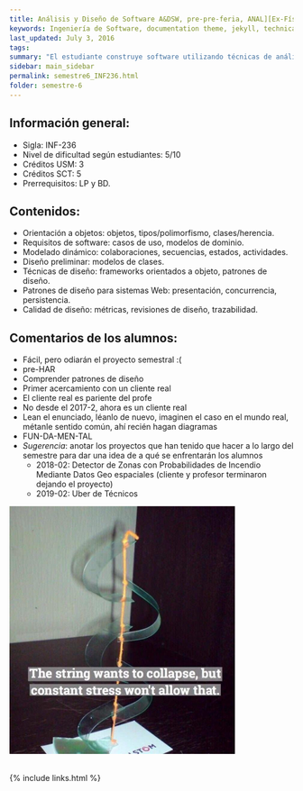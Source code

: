 ```yaml
---
title: Análisis‌ ‌y‌ ‌Diseño‌ ‌de‌ ‌Software‌‌ A&DSW,‌ ‌pre-pre-feria,‌ ‌ANAL][Ex-Física‌ ‌de‌ ‌waffles‌ ‌(FISW)]‌
keywords: Ingeniería de Software, documentation theme, jekyll, technical writers, help authoring tools, hat replacements
last_updated: July 3, 2016
tags: 
summary: "El estudiante construye software utilizando técnicas de análisis y diseño orientado a objetos. Desarrolla un pequeño sistema Web de 3 capas, aplicando técnicas de casos de uso para el análisis y especificación de requisitos de proyectos pequeños, y técnicas orientadas a objeto (patrones y frameworks) para el diseño de sistemas de software a partir de las especificaciones. Las actividades prácticas fortalecen el trabajo en equipo.‌"
sidebar: main_sidebar
permalink: semestre6_INF236.html
folder: semestre-6
---
```



## Información‌ ‌general:‌ ‌

- Sigla:‌ ‌INF-236‌ ‌
- Nivel‌ ‌de‌ ‌dificultad‌ ‌según‌ ‌estudiantes:‌ ‌5/10‌ ‌
- Créditos‌ ‌USM‌:‌ ‌3
- Créditos SCT: 5
- Prerrequisitos:‌ ‌LP‌ ‌y‌ ‌BD.‌ ‌

## Contenidos:‌ ‌

- Orientación a objetos: objetos, tipos/polimorfismo, clases/herencia.
- Requisitos de software: casos de uso, modelos de dominio.
- Modelado dinámico: colaboraciones, secuencias, estados, actividades.
- Diseño preliminar: modelos de clases.
- Técnicas de diseño: frameworks orientados a objeto, patrones de diseño.
- Patrones de diseño para sistemas Web: presentación, concurrencia, persistencia.
- Calidad de diseño: métricas, revisiones de diseño, trazabilidad.

## Comentarios‌ ‌de‌ ‌los‌ ‌alumnos:‌ ‌

- Fácil, pero‌ ‌odiarán‌ ‌el‌ ‌proyecto‌ ‌semestral‌ ‌:(‌ ‌
- pre-HAR‌ ‌
- Comprender‌ ‌patrones‌ ‌de‌ ‌diseño‌ ‌
- Primer‌ ‌acercamiento‌ ‌con‌ ‌un‌ ‌cliente‌ ‌real‌ ‌
- El‌ ‌cliente‌ ‌real‌ ‌es‌ ‌pariente‌ ‌del‌ ‌profe‌ ‌
- No‌ ‌desde‌ ‌el‌ ‌2017-2,‌ ‌ahora‌ ‌es‌ ‌un‌ ‌cliente‌ ‌real‌ ‌
- Lean‌ ‌el‌ ‌enunciado, léanlo‌ ‌de‌ ‌nuevo, imaginen‌ ‌el‌ ‌caso‌ ‌en‌ ‌el‌ ‌mundo‌ ‌real, métanle‌ ‌sentido‌ ‌común, ahí ‌recién‌ ‌hagan‌ ‌diagramas‌ ‌
- FUN-DA-MEN-TAL‌ ‌
- _Sugerencia_:‌ ‌anotar‌ ‌los‌ ‌proyectos‌ ‌que‌ ‌han‌ ‌tenido‌ ‌que‌ ‌hacer‌ ‌a‌ ‌lo‌ ‌largo‌ ‌del‌ ‌semestre‌ ‌para‌ ‌dar‌ ‌una‌ ‌idea‌ ‌de‌ ‌a‌ ‌qué‌ ‌se‌ ‌enfrentarán‌ ‌los‌ ‌alumnos‌ ‌
  - 2018-02:‌ ‌Detector‌ ‌de‌ ‌Zonas‌ ‌con‌ ‌Probabilidades‌ ‌de‌ ‌Incendio‌ ‌Mediante‌ ‌Datos‌ ‌Geo espaciales‌ ‌(cliente‌ ‌y‌ ‌profesor‌ ‌terminaron‌ ‌dejando‌ ‌el‌ ‌proyecto)‌ ‌
  - 2019-02:‌ ‌Uber‌ ‌de‌ ‌Técnicos‌


<div class="text-center mb-3">
    <img src="images/semestre-6/anal-1.jpg" alt="collapse" width="400px" height="auto">
</div><br>

{% include links.html %}
